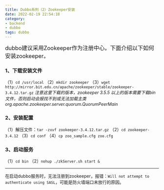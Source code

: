 ```yaml
---
title: Dubbo系列（2）Zookeeper安装
date: 2022-02-19 22:54:18
category: 
- backend
- dubbo
tags: dubbo
---
```


<font size=4>
dubbo建议采用Zookeeper作为注册中心。下面介绍以下如何安装zookeeper。
</font>

### 1、下载安装文件
（1）`cd /usr/local`
（2）`mkdir zookeeper`
（3）`wget http://mirror.bit.edu.cn/apache/zookeeper/stable/zookeeper-3.4.12.tar.gz`
*注意这里下载的版本，zookeeper 3.5.5 以上的版本需要下载bin文件，否则启动会报找不到或无法加载主类 org.apache.zookeeper.server.quorum.QuorumPeerMain*

### 2、安装配置
（1）解压文件：`tar -zxvf zookeeper-3.4.12.tar.gz`
（2）`cd zookeeper-3.4.12`
（3）`cd conf`
（4）`cp zoo_sample.cfg zoo.cfg`

### 3、启动服务
（1）`cd bin`
（2）`nohup ./zkServer.sh start &`

---

在启动dubbo服务时，无法注册到zookeeper，报错：`Will not attempt to authenticate using SASL`，可能是防火墙端口未放行的原因。


